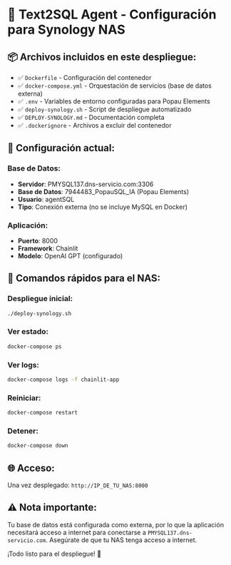 # 🚀 Text2SQL Agent - Configuración para Synology NAS

## 📦 Archivos incluidos en este despliegue:

- ✅ `Dockerfile` - Configuración del contenedor
- ✅ `docker-compose.yml` - Orquestación de servicios (base de datos externa)
- ✅ `.env` - Variables de entorno configuradas para Popau Elements
- ✅ `deploy-synology.sh` - Script de despliegue automatizado
- ✅ `DEPLOY-SYNOLOGY.md` - Documentación completa
- ✅ `.dockerignore` - Archivos a excluir del contenedor

## 🎯 Configuración actual:

### Base de Datos:
- **Servidor**: PMYSQL137.dns-servicio.com:3306
- **Base de Datos**: 7944483_PopauSQL_IA (Popau Elements)
- **Usuario**: agentSQL
- **Tipo**: Conexión externa (no se incluye MySQL en Docker)

### Aplicación:
- **Puerto**: 8000
- **Framework**: Chainlit
- **Modelo**: OpenAI GPT (configurado)

## 🔧 Comandos rápidos para el NAS:

### Despliegue inicial:
```bash
./deploy-synology.sh
```

### Ver estado:
```bash
docker-compose ps
```

### Ver logs:
```bash
docker-compose logs -f chainlit-app
```

### Reiniciar:
```bash
docker-compose restart
```

### Detener:
```bash
docker-compose down
```

## 🌐 Acceso:
Una vez desplegado: `http://IP_DE_TU_NAS:8000`

## ⚠️ Nota importante:
Tu base de datos está configurada como externa, por lo que la aplicación necesitará acceso a internet para conectarse a `PMYSQL137.dns-servicio.com`. Asegúrate de que tu NAS tenga acceso a internet.

¡Todo listo para el despliegue! 🎉
